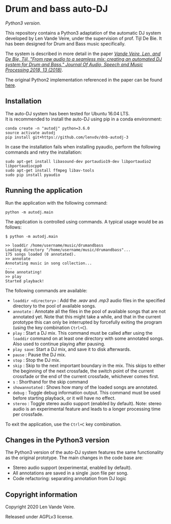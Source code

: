 # Drum and bass auto-DJ
_Python3 version._

This repository contains a Python3 adaptation of the automatic DJ system developed by Len Vande Veire, under the supervision of prof. Tijl De Bie. It has been designed for Drum and Bass music specifically.

The system is described in more detail in the paper [_Vande Veire, Len, and De Bie, Tijl, "From raw audio to a seamless mix: creating an automated DJ system for Drum and Bass." Journal Of Audio, Speech and Music Processing 2018, 13 (2018)_](https://doi.org/10.1186/s13636-018-0134-8).

The original Python2 implementation referenced in the paper can be found [here](https://bitbucket.org/ghentdatascience/dj/src/master/).

## Installation

The auto-DJ system has been tested for Ubuntu 16.04 LTS.  
It is recommended to install the auto-DJ using pip in a conda environment:

```
conda create -n "autodj" python=3.6.0
source activate autodj
pip install git+https://github.com/lenvdv/dnb-autodj-3
```

In case the installation fails when installing pyaudio, perform the following commands and retry the installation:

```
sudo apt-get install libasound-dev portaudio19-dev libportaudio2 libportaudiocpp0
sudo apt-get install ffmpeg libav-tools
sudo pip install pyaudio
```

## Running the application

Run the application with the following command:

`python -m autodj.main`

The application is controlled using commands. A typical usage would be as follows:

```
$ python -m autodj.main

>> loaddir /home/username/music/drumandbass
Loading directory "/home/username/music/drumandbass"...
175 songs loaded (0 annotated).
>> annotate
Annotating music in song collection...
...
Done annotating!
>> play
Started playback!
```


The following commands are available:

* `loaddir <directory>` : Add the _.wav_ and _.mp3_ audio files in the specified directory to the pool of available songs.
* `annotate` : Annotate all the files in the pool of available songs that are not annotated yet. Note that this might take a while, and that in the current prototype this can only be interrupted by forcefully exiting the program (using the key combination `Ctrl+C`).
* `play` : Start a DJ mix. This command must be called after using the `loaddir` command on at least one directory with some annotated songs. Also used to continue playing after pausing.
* `play save`: Start a DJ mix, and save it to disk afterwards.
* `pause` : Pause the DJ mix.
* `stop` : Stop the DJ mix.
* `skip` : Skip to the next important boundary in the mix. This skips to either the beginning of the next crossfade, the switch point of the current crossfade or the end of the current crossfade, whichever comes first.
* `s` : Shorthand for the skip command
* `showannotated` : Shows how many of the loaded songs are annotated.
* `debug` : Toggle debug information output. This command must be used before starting playback, or it will have no effect.
* `stereo` : Toggle stereo audio support (enabled by default). Note: stereo audio is an experimental feature and leads to a longer processing time per crossfade.

To exit the application, use the `Ctrl+C` key combination.

## Changes in the Python3 version

The Python3 version of the auto-DJ system features the same functionality as the original prototype.
The main changes in the code base are:

* Stereo audio support (experimental, enabled by default).
* All annotations are saved in a single .json file per song.
* Code refactoring: separating annotation from DJ logic


## Copyright information
Copyright 2020 Len Vande Veire.

Released under AGPLv3 license.